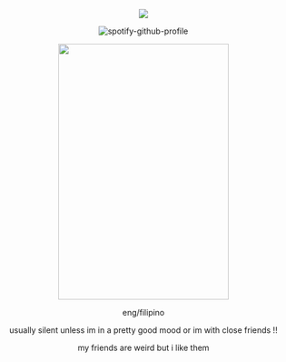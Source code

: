 <div align="center">

![](https://komarev.com/ghpvc/?username=weather-girl&label=raindrop&color=3aba8f)
  
![spotify-github-profile](https://spotify-github-profile.kittinanx.com/api/view?uid=0peo08kixd2cq5azcvpkxhvb5&cover_image=true&theme=natemoo-re&show_offline=false&background_color=121212&interchange=false&bar_color=76ade8&bar_color_cover=false)

<img src="https://github.com/user-attachments/assets/341e7a92-5df9-4baf-923d-86b783599b3c" width="300" height="450"/>

eng/filipino

usually silent unless im in a pretty good mood or im with close friends !!

my friends are weird but i like them
</div>
